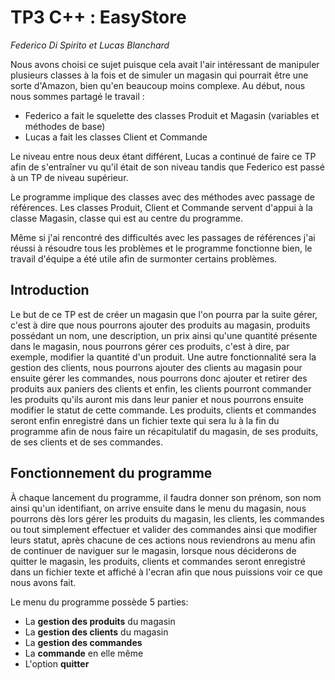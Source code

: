 # TP3 C++ : EasyStore

_Federico Di Spirito et Lucas Blanchard_

Nous avons choisi ce sujet puisque cela avait l'air intéressant de manipuler plusieurs classes à la fois et de simuler un magasin qui pourrait être une sorte d'Amazon, bien qu'en beaucoup moins complexe.
Au début, nous nous sommes partagé le travail :
* Federico a fait le squelette des classes Produit et Magasin (variables et méthodes de base)
* Lucas a fait les classes Client et Commande

Le niveau entre nous deux étant différent, Lucas a continué de faire ce TP afin de s'entraîner vu qu'il était de son niveau tandis que Federico est passé à un TP de niveau supérieur.

Le programme implique des classes avec des méthodes avec passage de références. Les classes Produit, Client et Commande servent d'appui à la classe Magasin, classe qui est au centre du programme.

Même si j'ai rencontré des difficultés avec les passages de références j'ai réussi à résoudre tous les problèmes et le programme fonctionne bien, le travail d'équipe a été utile afin de surmonter certains problèmes.

## Introduction

Le but de ce TP est de créer un magasin que l'on pourra par la suite gérer, c'est à dire que nous pourrons ajouter des produits au magasin, produits possédant un nom, une description, un prix ainsi qu'une quantité présente dans le magasin, nous pourrons gérer ces produits, c'est à dire, par exemple, modifier la quantité d'un produit. Une autre fonctionnalité sera la gestion des clients, nous pourrons ajouter des clients au magasin pour ensuite gérer les commandes, nous pourrons donc ajouter et retirer des produits aux paniers des clients et enfin, les clients pourront commander les produits qu'ils auront mis dans leur panier et nous pourrons ensuite modifier le statut de cette commande. Les produits, clients et commandes seront enfin enregistré dans un fichier texte qui sera lu à la fin du programme afin de nous faire un récapitulatif du magasin, de ses produits, de ses clients et de ses commandes.

## Fonctionnement du programme

À chaque lancement du programme, il faudra donner son prénom, son nom ainsi qu'un identifiant, on arrive ensuite dans le menu du magasin, nous pourrons dès lors gérer les produits du magasin, les clients, les commandes ou tout simplement effectuer et valider des commandes ainsi que modifier leurs statut, après chacune de ces actions nous reviendrons au menu afin de continuer de naviguer sur le magasin, lorsque nous déciderons de quitter le magasin, les produits, clients et commandes seront enregistré dans un fichier texte et affiché à l'ecran afin que nous puissions voir ce que nous avons fait.

Le menu du programme possède 5 parties:
* La **gestion des produits** du magasin
* La **gestion des clients** du magasin
* La **gestion des commandes**
* La **commande** en elle même 
* L'option **quitter**
